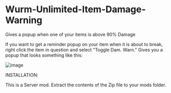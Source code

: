 # Wurm-Unlimited-Item-Damage-Warning
Gives a popup when one of your items is above 90% Damage

If you want to get a reminder popup on your item when it is about to break, right click the item in question and select "Toggle Dam. Warn."
Gives you a popup that looks something like this:

![image](https://user-images.githubusercontent.com/36503011/230897108-809c67c8-87f6-4962-830c-2ccb97d7eda2.png)




INSTALLATION:

This is a Server mod. Extract the contents of the Zip file to your mods folder.
